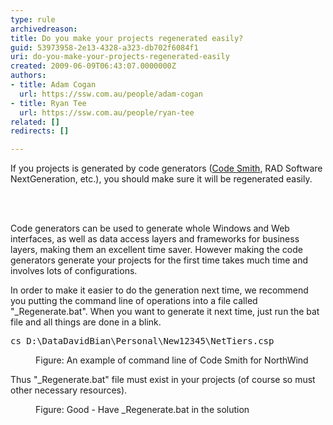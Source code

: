 ```yaml
---
type: rule
archivedreason: 
title: Do you make your projects regenerated easily?
guid: 53973958-2e13-4328-a323-db702f6084f1
uri: do-you-make-your-projects-regenerated-easily
created: 2009-06-09T06:43:07.0000000Z
authors:
- title: Adam Cogan
  url: https://ssw.com.au/people/adam-cogan
- title: Ryan Tee
  url: https://ssw.com.au/people/ryan-tee
related: []
redirects: []

---
```



If you projects is generated by code generators (<a href="http&#58;//www.ssw.com.au/ssw/Standards/Developergeneral/netTools.aspx#NetTiers">Code Smith</a>, RAD Software NextGeneration, etc.), you should make sure it will be regenerated easily.

<br><excerpt class='endintro'></excerpt><br>

  <p>Code generators can be used to generate whole Windows and Web interfaces, as well as data access layers and frameworks for business layers, making them an excellent time saver. However making the code generators generate your projects for the first time takes much time and involves lots of configurations.</p>
<p>In order to make it easier to do the generation next time, we recommend you putting the command line of operations into a file called &quot;_Regenerate.bat&quot;. When you want to generate it next time, just run the bat file and all things are done in a blink.</p>
<dl class="code">
    <dt>
    <pre>cs D&#58;\DataDavidBian\Personal\New12345\NetTiers.csp</pre>
    </dt>
    <dd>Figure&#58; An example of command line of Code Smith for NorthWind</dd>
</dl>
<p>Thus &quot;_Regenerate.bat&quot; file must exist in your projects (of course so must other necessary resources).</p>
<dl class="goodImage">
    <dt><img alt="" style="border-bottom&#58;0px solid;border-left&#58;0px solid;border-top&#58;0px solid;border-right&#58;0px solid;" border="0" src="/PublishingImages/RegenerateBat.jpg" /> </dt>
    <dd>Figure&#58; Good - Have _Regenerate.bat in the solution</dd>
</dl>



